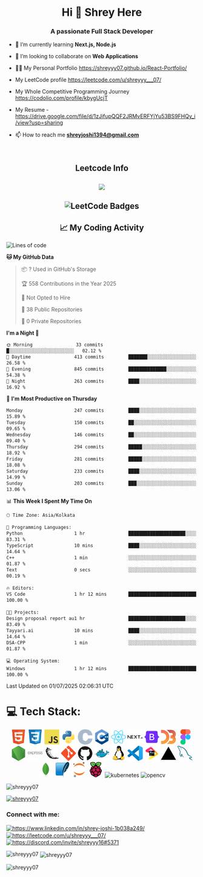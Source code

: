 <h1 align="center">Hi 👋 Shrey Here</h1>
<h3 align="center">A passionate Full Stack Developer</h3>


- 🌱 I’m currently learning **Next.js, Node.js**

- 👯 I’m looking to collaborate on **Web Applications**

- 👨‍💻 My Personal Portfolio https://shreyyy07.github.io/React-Portfolio/

- My LeetCode profile https://leetcode.com/u/shreyyy___07/

- My Whole Competitive Programming Journey https://codolio.com/profile/kbygUcjT

- My Resume - https://drive.google.com/file/d/1zJifupQQF2JRMvERFYjYu53BS9FHQy_i/view?usp=sharing
- 📫 How to reach me **shreyjoshi1394@gmail.com**

  <br>

<h2 align="center">Leetcode Info<h2>

<p align="center">
  
  <img  align=top flex-grow=1 src="https://leetcard.jacoblin.cool/shreyyy___07?theme=dark&font=Nunito&ext=heatmap" />  
</p>

<p align="center">
<img src="https://leetcode-badge-showcase.vercel.app/api?username=shreyyy___07&theme=dark&animated=true" alt="LeetCode Badges"/>
  </p>

<h2 align="center">📈 My Coding Activity</h2>

<!--START_SECTION:waka-->
![Lines of code](https://img.shields.io/badge/From%20Hello%20World%20I%27ve%20Written-326.8%20thousand%20lines%20of%20code-blue)

**🐱 My GitHub Data** 

> 📦 ? Used in GitHub's Storage 
 > 
> 🏆 558 Contributions in the Year 2025
 > 
> 🚫 Not Opted to Hire
 > 
> 📜 38 Public Repositories 
 > 
> 🔑 0 Private Repositories 
 > 
**I'm a Night 🦉** 

```text
🌞 Morning                33 commits          █░░░░░░░░░░░░░░░░░░░░░░░░   02.12 % 
🌆 Daytime                413 commits         ███████░░░░░░░░░░░░░░░░░░   26.58 % 
🌃 Evening                845 commits         ██████████████░░░░░░░░░░░   54.38 % 
🌙 Night                  263 commits         ████░░░░░░░░░░░░░░░░░░░░░   16.92 % 
```
📅 **I'm Most Productive on Thursday** 

```text
Monday                   247 commits         ████░░░░░░░░░░░░░░░░░░░░░   15.89 % 
Tuesday                  150 commits         ██░░░░░░░░░░░░░░░░░░░░░░░   09.65 % 
Wednesday                146 commits         ██░░░░░░░░░░░░░░░░░░░░░░░   09.40 % 
Thursday                 294 commits         █████░░░░░░░░░░░░░░░░░░░░   18.92 % 
Friday                   281 commits         █████░░░░░░░░░░░░░░░░░░░░   18.08 % 
Saturday                 233 commits         ████░░░░░░░░░░░░░░░░░░░░░   14.99 % 
Sunday                   203 commits         ███░░░░░░░░░░░░░░░░░░░░░░   13.06 % 
```


📊 **This Week I Spent My Time On** 

```text
🕑︎ Time Zone: Asia/Kolkata

💬 Programming Languages: 
Python                   1 hr                █████████████████████░░░░   83.31 % 
TypeScript               10 mins             ████░░░░░░░░░░░░░░░░░░░░░   14.64 % 
C++                      1 min               ░░░░░░░░░░░░░░░░░░░░░░░░░   01.87 % 
Text                     0 secs              ░░░░░░░░░░░░░░░░░░░░░░░░░   00.19 % 

🔥 Editors: 
VS Code                  1 hr 12 mins        █████████████████████████   100.00 % 

🐱‍💻 Projects: 
Design proposal report au1 hr                █████████████████████░░░░   83.49 % 
Tayyari.ai               10 mins             ████░░░░░░░░░░░░░░░░░░░░░   14.64 % 
DSA-CPP                  1 min               ░░░░░░░░░░░░░░░░░░░░░░░░░   01.87 % 

💻 Operating System: 
Windows                  1 hr 12 mins        █████████████████████████   100.00 % 
```


 Last Updated on 01/07/2025 02:06:31 UTC
<!--END_SECTION:waka-->
  
# 💻 Tech Stack:

<p align="center">
  <!-- Languages -->
  <img src="https://raw.githubusercontent.com/devicons/devicon/master/icons/html5/html5-original.svg" alt="html" height="40"/>
  <img src="https://raw.githubusercontent.com/devicons/devicon/master/icons/css3/css3-original.svg" alt="css" height="40"/>
  <img src="https://raw.githubusercontent.com/devicons/devicon/master/icons/javascript/javascript-original.svg" alt="javascript" height="40"/>
  <img src="https://raw.githubusercontent.com/devicons/devicon/master/icons/python/python-original.svg" alt="python" height="40"/>
  <img src="https://raw.githubusercontent.com/devicons/devicon/master/icons/c/c-original.svg" alt="c" height="40"/>
  <img src="https://raw.githubusercontent.com/devicons/devicon/master/icons/cplusplus/cplusplus-original.svg" alt="cplusplus" height="40"/>

  <!-- Frontend -->
  <img src="https://raw.githubusercontent.com/devicons/devicon/master/icons/react/react-original.svg" alt="react" height="40"/>
  <img src="https://raw.githubusercontent.com/devicons/devicon/master/icons/nextjs/nextjs-original-wordmark.svg" alt="nextjs" height="40"/>
  <img src="https://raw.githubusercontent.com/devicons/devicon/master/icons/bootstrap/bootstrap-plain.svg" alt="bootstrap" height="40"/>
  <img src="https://raw.githubusercontent.com/devicons/devicon/master/icons/d3js/d3js-original.svg" alt="d3js" height="40"/>
  <img src="https://raw.githubusercontent.com/devicons/devicon/master/icons/figma/figma-original.svg" alt="figma" height="40"/>

  <!-- Backend & Frameworks -->
  <img src="https://raw.githubusercontent.com/devicons/devicon/master/icons/nodejs/nodejs-original.svg" alt="nodejs" height="40"/>
  <img src="https://raw.githubusercontent.com/devicons/devicon/master/icons/express/express-original-wordmark.svg" alt="express" height="40"/>
  <img src="https://raw.githubusercontent.com/devicons/devicon/master/icons/flask/flask-original.svg" alt="flask" height="40"/>

  <!-- Dev Tools -->
  <img src="https://raw.githubusercontent.com/devicons/devicon/master/icons/git/git-original.svg" alt="git" height="40"/>
  <img src="https://raw.githubusercontent.com/devicons/devicon/master/icons/github/github-original.svg" alt="github" height="40"/>
  <img src="https://raw.githubusercontent.com/devicons/devicon/master/icons/docker/docker-original.svg" alt="docker" height="40"/>
  <img src="https://raw.githubusercontent.com/devicons/devicon/master/icons/linux/linux-original.svg" alt="linux" height="40"/>
  <img src="https://raw.githubusercontent.com/devicons/devicon/master/icons/vscode/vscode-original.svg" alt="vscode" height="40"/>
  <img src="https://raw.githubusercontent.com/devicons/devicon/master/icons/jetbrains/jetbrains-original.svg" alt="jetbrains" height="40"/>

  <!-- Cloud / Hosting -->
  <img src="https://raw.githubusercontent.com/devicons/devicon/master/icons/vercel/vercel-original.svg" alt="vercel" height="40"/>

  <!-- Databases -->
  <img src="https://raw.githubusercontent.com/devicons/devicon/master/icons/mysql/mysql-original.svg" alt="mysql" height="40"/>
  <img src="https://raw.githubusercontent.com/devicons/devicon/master/icons/mongodb/mongodb-original.svg" alt="mongodb" height="40"/>
  <img src="https://raw.githubusercontent.com/devicons/devicon/master/icons/sqlite/sqlite-original.svg" alt="sqlite" height="40"/>

  <!-- Tools / Other -->
  <img src="https://raw.githubusercontent.com/devicons/devicon/master/icons/jupyter/jupyter-original.svg" alt="jupyter" height="40"/>
  <img src="https://raw.githubusercontent.com/devicons/devicon/master/icons/raspberrypi/raspberrypi-original.svg" alt="raspberrypi" height="40"/>
  <img src="https://cdn.jsdelivr.net/gh/devicons/devicon/icons/kubernetes/kubernetes-plain.svg" alt="kubernetes" height="40"/>
  <img src="https://cdn.jsdelivr.net/gh/devicons/devicon/icons/opencv/opencv-original.svg" alt="opencv" height="40"/>
</p>



<p align="left"> <img src="https://komarev.com/ghpvc/?username=shreyyy07&label=Profile%20views&color=0e75b6&style=flat" alt="shreyyy07" /> </p>

<p align="left"> <a href="https://github.com/ryo-ma/github-profile-trophy"><img src="https://github-profile-trophy.vercel.app/?username=shreyyy07" alt="shreyyy07" /></a> </p>

<h3 align="left">Connect with me:</h3>
<p align="left">
<a href="https://www.linkedin.com/in/shrey-joshi-1b038a249/" target="blank"><img align="center" src="https://raw.githubusercontent.com/rahuldkjain/github-profile-readme-generator/master/src/images/icons/Social/linked-in-alt.svg" alt="https://www.linkedin.com/in/shrey-joshi-1b038a249/" height="30" width="40" /></a>
<a href="https://leetcode.com/u/shreyyy___07/" target="blank"><img align="center" src="https://raw.githubusercontent.com/rahuldkjain/github-profile-readme-generator/master/src/images/icons/Social/leet-code.svg" alt="https://leetcode.com/u/shreyyy___07/" height="30" width="40" /></a>
<a href="https://discord.gg/https://discord.com/invite/shreyyy16#5371" target="blank"><img align="center" src="https://raw.githubusercontent.com/rahuldkjain/github-profile-readme-generator/master/src/images/icons/Social/discord.svg" alt="https://discord.com/invite/shreyyy16#5371" height="30" width="40" /></a>
</p>

<p><img align="left" src="https://github-readme-stats.vercel.app/api/top-langs?username=shreyyy07&show_icons=true&locale=en&layout=compact" alt="shreyyy07" /></p>

<p>&nbsp;<img align="center" src="https://github-readme-stats.vercel.app/api?username=shreyyy07&show_icons=true&locale=en" alt="shreyyy07" /></p>

<p><img align="center" src="https://github-readme-streak-stats.herokuapp.com/?user=shreyyy07&" alt="shreyyy07" /></p>
